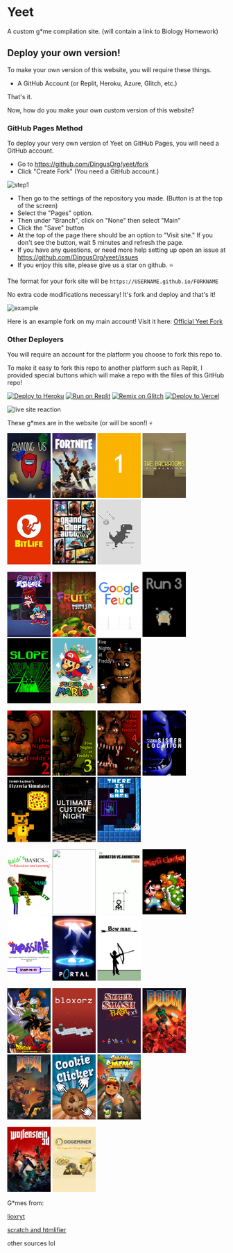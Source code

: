 # Yeet 

A custom g*me compilation site. (will contain a link to Biology Homework)

## Deploy your own version!

To make your own version of this website, you will require these things.

- A GitHub Account (or Replit, Heroku, Azure, Glitch, etc.)

That's it. 

Now, how do you make your own custom version of this website?

### GitHub Pages Method

To deploy your very own version of Yeet on GitHub Pages, you will need a GitHub account.

- Go to https://github.com/DingusOrg/yeet/fork
- Click "Create Fork" (You need a GitHub account.)

![step1](https://user-images.githubusercontent.com/83835381/222936485-82132812-a889-4b85-9a19-0866d98ba445.jpg)

- Then go to the settings of the repository you made. (Button is at the top of the screen)
- Select the "Pages" option.
- Then under "Branch", click on "None" then select "Main"
- Click the "Save" button
- At the top of the page there should be an option to "Visit site." If you don't see the button, wait 5 minutes and refresh the page.
- If you have any questions, or need more help setting up open an issue at https://github.com/DingusOrg/yeet/issues
- If you enjoy this site, please give us a star on github. ⭐

The format for your fork site will be ```https://USERNAME.github.io/FORKNAME```

No extra code modifications necessary! It's fork and deploy and that's it!

![example](https://user-images.githubusercontent.com/83835381/222936558-d0ce0749-1eef-4697-9db5-5b6a60a60ffb.jpg)

Here is an example fork on my main account! Visit it here: [Official Yeet Fork](https://github.com/joalricha869/yeet)

### Other Deployers

You will require an account for the platform you choose to fork this repo to.

To make it easy to fork this repo to another platform such as Replit, I provided special buttons which will make a repo with the files of this GitHub repo!

[![Deploy to Heroku](https://binbashbanana.github.io/deploy-buttons/buttons/remade/heroku.svg)](https://heroku.com/deploy/?template=https://github.com/DingusOrg/yeet)
[![Run on Replit](https://binbashbanana.github.io/deploy-buttons/buttons/remade/replit.svg)](https://replit.com/github/DingusOrg/yeet)
[![Remix on Glitch](https://binbashbanana.github.io/deploy-buttons/buttons/remade/glitch.svg)](https://glitch.com/edit/#!/import/github/DingusOrg/yeet)
[![Deploy to Vercel](https://binbashbanana.github.io/deploy-buttons/buttons/remade/vercel.svg)](https://vercel.com/new/clone?repository-url=https://github.com/DingusOrg/yeet)


![live site reaction](https://user-images.githubusercontent.com/83835381/222937032-a06e872a-a8f4-4a93-9416-8ad29c7a57ec.png)


These g*mes are in the website (or will be soon!) 💀

<p><img alt="" src="img/amogus.jpg" style="height:150px; width:100px" />
   <img src="img/fortnite.png" style="height:150px; width:100px" />
   <img alt="" src="img/1.jpg" style="height: 150px; width:100px" />
   <img alt="" src="img/backrooms.png" style="height: 150px; width:100px" />
   <img alt="" src="img/bitlife.png" style="height: 150px; width:100px" />
   <img alt="" src="img/ohiogta.png" style="height: 150px; width:100px" />
   <img alt="" src="img/dino.png" style="height: 150px; width:100px" />
</p>
<p>
   <img alt="" src="img/fnf.png" style="height: 150px; width:100px" />
   <img alt="" src="img/fruitninja.jpg" style="height: 150px; width:100px" />
   <img alt="" src="img/googlefeud.png" style="height: 150px; width:100px" />
   <img alt="" src="img/run3.png" style="height: 150px; width:100px" />
   <img alt="" src="img/slope.png" style="height: 150px; width:100px" />
   <img alt="" src="img/sm64.png" style="height: 150px; width:100px" />
   <img alt="" src="img/fnaf.png" style="height: 150px; width:100px" />
</p>
<p>
   
   <img alt="" src="img/fnaf 2.png" style="height: 150px; width:100px" />
   <img alt="" src="img/fnaf3.png" style="height: 150px; width:100px" />
   <img alt="" src="img/fnaf4.png" style="height: 150px; width:100px" />
   <img alt="" src="img/fnaf5.png" style="height: 150px; width:100px" />
   <img alt="" src="img/fnaf6.png" style="height: 150px; width:100px" />
   <img alt="" src="img/ucn.png" style="height: 150px; width:100px" />
   <img alt="" src="img/thereisnogame.png" style="height: 150px; width:100px" />
</p>
<p>
   <img alt="" src="img/baldi.png" style="height: 150px; width:100px" />
   <img alt="" src="img/tetris.png" style="height: 150px; width:100px" />
   <img alt="" src="img/avsa.png" style="height: 150px; width:100px" />
   <img alt="" src="img/mariocombat.png" style="height: 150px; width:100px" />
   <img alt="" src="img/impossiblequiz.png" style="height: 150px; width:100px" />
   <img alt="" src="img/portal.png" style="height: 150px; width:100px" />
   <img alt="" src="img/bowman.png" style="height: 150px; width:100px" />
</p>
<p>
   <img alt="" src="img/dragonballz.png" style="height: 150px; width:100px" />
   <img alt="" src="img/blokorz.png" style="height: 150px; width:100px" />
   <img alt="" src="img/supersmashflash.png" style="height: 150px; width:100px" />
   <img alt="" src="img/doom.png" style="height: 150px; width:100px" />
   <img alt="" src="img/doom2.png" style="height: 150px; width:100px" />
   <img alt="" src="img/cookie.png" style="height: 150px; width:100px" />
   <img alt="" src="img/subwaysurfers.png" style="height: 150px; width:100px" />
</p>
<p>
   <img alt="" src="img/wolf3d.png" style="height: 150px; width:100px" />
   <img alt="" src="img/dogeminer.png" style="height: 150px; width:100px" />
</p>

G*mes from:

[lioxryt](https://github.com/lioxryt/other)

[scratch and htmlifier](https://sheeptester.github.io/htmlifier/)

other sources lol
